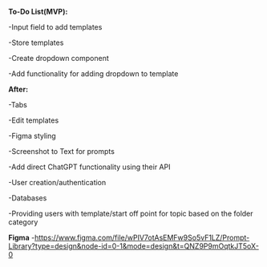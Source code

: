 **To-Do List(MVP):**

-Input field to add templates

-Store templates

-Create dropdown component

-Add functionality for adding dropdown to template 

**After:**

-Tabs

-Edit templates

-Figma styling

-Screenshot to Text for prompts

-Add direct ChatGPT functionality using their API

-User creation/authentication

-Databases

-Providing users with template/start off point for topic based on the folder category

**Figma**
-https://www.figma.com/file/wPIV7otAsEMFw9So5vF1LZ/Prompt-Library?type=design&node-id=0-1&mode=design&t=QNZ9P9mOqtkJT5oX-0

